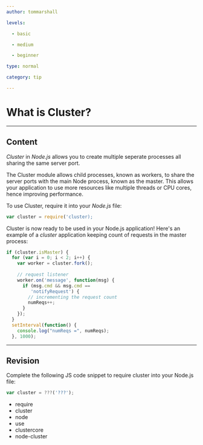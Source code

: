 ```yaml
---
author: tommarshall

levels:

  - basic

  - medium

  - beginner

type: normal

category: tip

---
```

# What is Cluster?

---
## Content

*Cluster* in *Node.js* allows you to create multiple seperate processes all sharing the same server port. 

The Cluster module allows child processes, known as workers, to share the server ports with the main Node process, known as the master. This allows your application to use more resources like multiple threads or CPU cores, hence improving performance. 

To use Cluster, require it into your *Node.js* file:
```javascript
var cluster = require('cluster);
```

Cluster is now ready to be used in your Node.js application! Here's an example of a *cluster* application keeping count of requests in the master process:
```javascript
if (cluster.isMaster) {
  for (var i = 0; i < 2; i++) {
    var worker = cluster.fork();
    
    // request listener
    worker.on('message', function(msg) {
      if (msg.cmd && msg.cmd == 
         'notifyRequest') {
        // incrementing the request count
        numReqs++;
      }
    });
  }
  setInterval(function() {
    console.log("numReqs =", numReqs);
  }, 1000);
```

---
## Revision

Complete the following JS code snippet to require cluster into your Node.js file:

```javascript
var cluster = ???('???');
```

* require
* cluster
* node
* use
* clustercore
* node-cluster
